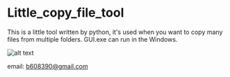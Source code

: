 # Little_copy_file_tool
This is a little tool written by python, it's used when you want to copy many files from multiple folders.
GUI.exe can run in the Windows.



![alt text](https://github.com/brian220/Little_copy_file_tool/blob/master/UI.PNG)




email: b608390@gmail.com
